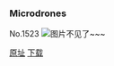 ### Microdrones
No.1523
![图片不见了~~~](https://imgs.xkcd.com/comics/microdrones.png)

[原址](https://xkcd.com//1523) [下载](https://imgs.xkcd.com/comics/microdrones.png)

